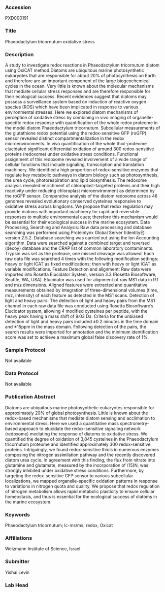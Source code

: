 ### Accession
PXD000191

### Title
Phaeodactylum tricornutum oxidative stress

### Description
A study to investigate redox reactions in Phaeodactylum tricornutum diatom using OxiCAT method.Diatoms are ubiquitous marine photosynthetic eukaryotes that are responsible for about 20% of photosynthesis on Earth and therefore are an important component of the large biogeochemical cycles in the ocean. Very little is known about the molecular mechanisms that mediate cellular stress responses and are therefore responsible for their ecological success. Recent evidences suggest that diatoms may possess a surveillance system based on induction of reactive oxygen species (ROS) which have been implicated in response to various environmental stresses. Here we explored diatom mechanisms of perception of oxidative stress by combining in vivo imaging of organelle-specific redox response with quantification of the whole redox proteome in the model diatom Phaeodactylum tricornutum. Subcellular measurements of the glutathione redox potential using the redox-sensitive GFP (roGFP) sensor revealed distinct compartmentalization in the redox microenvironments. In vivo quantification of the whole thiol-proteome elucidated significant differential oxidation of around 300 redox-sensitive proteins (redoxome) under oxidative stress conditions. Functional assignment of this redoxome revealed involvement of a wide range of cellular functions that include signaling, transcription and translation machinery. We identified a high proportion of redox-sensitive enzymes that regulate key metabolic pathways in diatom biology such as photosynthesis, the urea cycle, photorespiration and lipid biosynthesis. The redoxome analysis revealed enrichment of chloroplast-targeted proteins and their high reactivity under reducing chloroplast microenvironment as determined by the roGFP sensor. Comparative analysis of the diatom redoxome across 48 genomes revealed evolutionary conserved cysteines responsive to oxidative stress across kingdoms. We propose that redox regulation may provide diatoms with important machinery for rapid and reversible responses to multiple environmental cues; therefore this mechanism would be essential for their ecological success in the marine ecosystem. Data Processing, Searching and Analysis: Raw data processing and database searching was performed using Proteinlynx Global Server (IdentityE) version 2.5.2. Database searching was carried out using the Ion Accounting algorithm. Data were searched against a combined target and reversed (decoy) database and the CRAP list of common laboratory contaminants. Trypsin was set as the protease, one missed cleavage was allowed. Each raw data file was searched 4 times with the following modification settings: heavy or light ICAT as fixed modifications; then with heavy or light ICAT as variable modifications. Feature Detection and alignment: Raw data were imported into Rosetta Elucidator System, version 3.3 (Rosetta Biosoftware, Seattle, WA, USA). Elucidator was used for alignment of raw MS1 data in RT and m/z dimensions. Aligned features were extracted and quantitative measurements obtained by integration of three-dimensional volumes (time, m/z, intensity) of each feature as detected in the MS1 scans. Detection of light and heavy pairs: The detection of light and heavy pairs from the MS1 channel in each raw data file was conducted using Rosetta Biosoftware’s Elucidator system, allowing 4 modified cysteines per peptide, with the heavy peak having a mass shift of 9.03 Da. Criteria for the unbiased detection of light and heavy pairs included ±0.2 minutes in the time domain and ±15ppm in the mass domain. Following detection of the pairs, the search results were imported for annotation and the minimum identification score was set to achieve a maximum global false discovery rate of 1%.

### Sample Protocol
Not available

### Data Protocol
Not available

### Publication Abstract
Diatoms are ubiquitous marine photosynthetic eukaryotes responsible for approximately 20% of global photosynthesis. Little is known about the redox-based mechanisms that mediate diatom sensing and acclimation to environmental stress. Here we used a quantitative mass spectrometry-based approach to elucidate the redox-sensitive signaling network (redoxome) mediating the response of diatoms to oxidative stress. We quantified the degree of oxidation of 3,845 cysteines in the Phaeodactylum tricornutum proteome and identified approximately 300 redox-sensitive proteins. Intriguingly, we found redox-sensitive thiols in numerous enzymes composing the nitrogen assimilation pathway and the recently discovered diatom urea cycle. In agreement with this finding, the flux from nitrate into glutamine and glutamate, measured by the incorporation of (15)N, was strongly inhibited under oxidative stress conditions. Furthermore, by targeting the redox-sensitive GFP sensor to various subcellular localizations, we mapped organelle-specific oxidation patterns in response to variations in nitrogen quota and quality. We propose that redox regulation of nitrogen metabolism allows rapid metabolic plasticity to ensure cellular homeostasis, and thus is essential for the ecological success of diatoms in the marine ecosystem.

### Keywords
Phaeodactylum tricornutum; lc-ms/ms; redox, Oxicat

### Affiliations
Weizmann Institute of Science, Israel

### Submitter
Yishai Levin

### Lab Head



